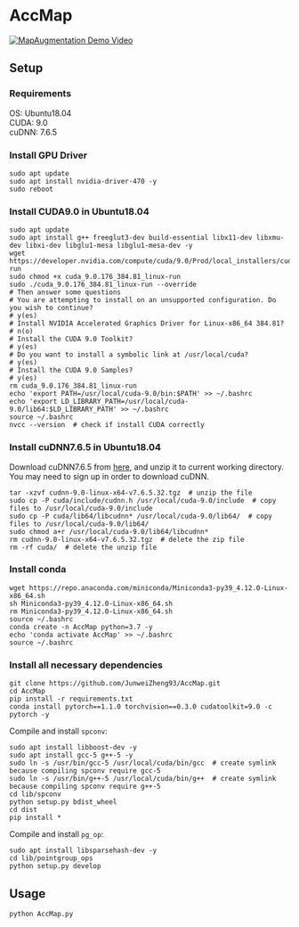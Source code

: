 # AccMap

[![MapAugmentation Demo Video](https://res.cloudinary.com/marcomontalbano/image/upload/v1670718422/video_to_markdown/images/youtube--R3bbKG-te7k-c05b58ac6eb4c4700831b2b3070cd403.jpg)](https://www.youtube.com/watch?v=R3bbKG-te7k "MapAugmentation Demo Video")

## Setup

### Requirements
OS: Ubuntu18.04 <br>
CUDA: 9.0 <br>
cuDNN: 7.6.5 <br>

### Install GPU Driver
```shell
sudo apt update
sudo apt install nvidia-driver-470 -y
sudo reboot
```

### Install CUDA9.0 in Ubuntu18.04
```shell
sudo apt update
sudo apt install g++ freeglut3-dev build-essential libx11-dev libxmu-dev libxi-dev libglu1-mesa libglu1-mesa-dev -y
wget https://developer.nvidia.com/compute/cuda/9.0/Prod/local_installers/cuda_9.0.176_384.81_linux-run
sudo chmod +x cuda_9.0.176_384.81_linux-run
sudo ./cuda_9.0.176_384.81_linux-run --override
# Then answer some questions
# You are attempting to install on an unsupported configuration. Do you wish to continue? 
# y(es)
# Install NVIDIA Accelerated Graphics Driver for Linux-x86_64 384.81? 
# n(o)
# Install the CUDA 9.0 Toolkit? 
# y(es)
# Do you want to install a symbolic link at /usr/local/cuda?
# y(es)
# Install the CUDA 9.0 Samples?
# y(es)
rm cuda_9.0.176_384.81_linux-run
echo 'export PATH=/usr/local/cuda-9.0/bin:$PATH' >> ~/.bashrc
echo 'export LD_LIBRARY_PATH=/usr/local/cuda-9.0/lib64:$LD_LIBRARY_PATH' >> ~/.bashrc
source ~/.bashrc
nvcc --version  # check if install CUDA correctly
```

### Install cuDNN7.6.5 in Ubuntu18.04
Download cuDNN7.6.5 from [here](https://developer.nvidia.com/compute/machine-learning/cudnn/secure/7.6.5.32/Production/9.0_20191031/cudnn-9.0-linux-x64-v7.6.5.32.tgz), and unzip it to current working directory. You may need to sign up in order to download cuDNN.
```shell
tar -xzvf cudnn-9.0-linux-x64-v7.6.5.32.tgz  # unzip the file
sudo cp -P cuda/include/cudnn.h /usr/local/cuda-9.0/include  # copy files to /usr/local/cuda-9.0/include
sudo cp -P cuda/lib64/libcudnn* /usr/local/cuda-9.0/lib64/  # copy files to /usr/local/cuda-9.0/lib64/
sudo chmod a+r /usr/local/cuda-9.0/lib64/libcudnn*
rm cudnn-9.0-linux-x64-v7.6.5.32.tgz  # delete the zip file
rm -rf cuda/  # delete the unzip file
```

### Install conda
```shell
wget https://repo.anaconda.com/miniconda/Miniconda3-py39_4.12.0-Linux-x86_64.sh
sh Miniconda3-py39_4.12.0-Linux-x86_64.sh
rm Miniconda3-py39_4.12.0-Linux-x86_64.sh
source ~/.bashrc
conda create -n AccMap python=3.7 -y
echo 'conda activate AccMap' >> ~/.bashrc
source ~/.bashrc
```

### Install all necessary dependencies
```shell
git clone https://github.com/JunweiZheng93/AccMap.git
cd AccMap
pip install -r requirements.txt
conda install pytorch==1.1.0 torchvision==0.3.0 cudatoolkit=9.0 -c pytorch -y
```

Compile and install `spconv`:
```shell
sudo apt install libboost-dev -y
sudo apt install gcc-5 g++-5 -y
sudo ln -s /usr/bin/gcc-5 /usr/local/cuda/bin/gcc  # create symlink because compiling spconv require gcc-5
sudo ln -s /usr/bin/g++-5 /usr/local/cuda/bin/g++  # create symlink because compiling spconv require g++-5
cd lib/spconv
python setup.py bdist_wheel
cd dist
pip install *
```

Compile and install `pg_op`:
```shell
sudo apt install libsparsehash-dev -y
cd lib/pointgroup_ops
python setup.py develop
```

## Usage

```python
python AccMap.py
```

